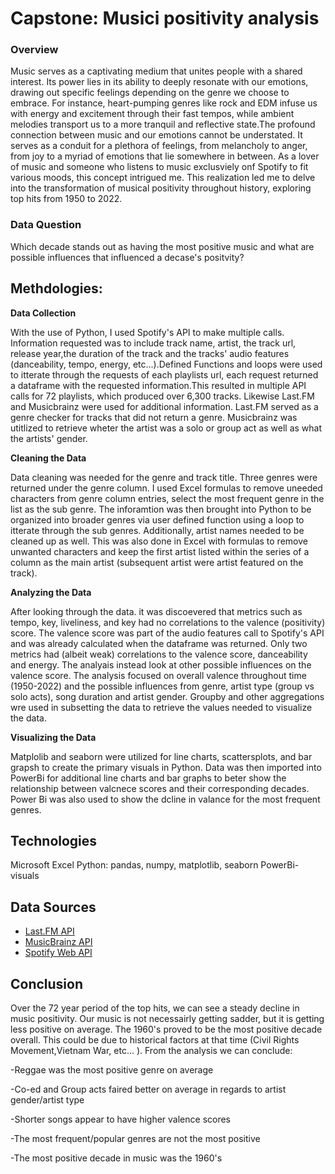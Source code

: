 
# Capstone: Musici positivity analysis

### **Overview**

Music serves as a captivating medium that unites people with a shared interest. Its power lies in its ability to deeply resonate with our emotions, drawing out specific feelings depending on the genre we choose to embrace. For instance, heart-pumping genres like rock and EDM infuse us with energy and excitement through their fast tempos, while ambient melodies transport us to a more tranquil and reflective state.The profound connection between music and our emotions cannot be understated. It serves as a conduit for a plethora of feelings, from melancholy to anger, from joy to a myriad of emotions that lie somewhere in between. As a lover of music and someone who listens to music exclusviely onf Spotify to fit various moods, this concept intrigued me. This realization led me to delve into the transformation of musical positivity throughout history, exploring top hits from 1950 to 2022.

### **Data Question**

Which decade stands out as having the most positive music and what are possible influences that influenced a decase's positvity?

## **Methdologies:**

**Data Collection**

With the use of Python, I used Spotify's API to make multiple calls. Information requested was to include track name, artist, the track url, release year,the duration of the track and the tracks' audio features (danceability, tempo, energy, etc...).Defined Functions and loops were used to itterate through the requests of each playlists url, each request returned a dataframe with the requested information.This resulted in multiple API calls for 72 playlists, which produced over 6,300 tracks. Likewise Last.FM and Musicbrainz were used for additional information. Last.FM served as a genre checker for tracks that did not return a genre. Musicbrainz was utitlized to retrieve wheter the artist was a solo or group act as well as what the artists' gender.

**Cleaning the Data**

Data cleaning was needed for the genre and track title. Three genres were returned under the genre column. I used Excel formulas to remove uneeded characters from genre column entries, select the most frequent genre in the list as the sub genre. The inforamtion was then brought into Python to be organized into broader genres via user defined function using a loop to itterate through the sub genres. Additionally, artist names needed to be cleaned up as well. This was also done in Excel with formulas to remove unwanted characters and keep the first artist listed within the series of a column as the main artist (subsequent artist were artist featured on the track).

**Analyzing the Data**

After looking through the data. it was discoevered that metrics such as tempo, key, liveliness, and key had no correlations to the valence (positivity) score. The valence score was part of the audio features call to Spotify's API and was already calculated when the dataframe was returned. Only two metrics had (albeit weak) correlations to the valence score, danceability and energy. The analyais instead look at other possible influences on the valence score. The analysis focused on overall valence throughout time (1950-2022) and the possible influences from genre, artist type (group vs solo acts), song duration and artist gender. Groupby and other aggregations wre used in subsetting the data to retrieve the values needed to visualize the data.

**Visualizing the Data**

Matplolib and seaborn were utilized for line charts, scattersplots, and bar grapsh to create the primary visuals in Python. Data was then imported into PowerBi for additional line charts and bar graphs to beter show the relationship between valcnece scores and their corresponding decades. Power Bi was also used to show the dcline in valance for the most frequent genres.

## **Technologies**
Microsoft Excel
Python: pandas, numpy, matplotlib, seaborn
PowerBi-visuals

## **Data Sources**
- [Last.FM API](https://www.last.fm/api)
- [MusicBrainz API](https://musicbrainz.org/doc/MusicBrainz_API)
- [Spotify Web API](https://developer.spotify.com/documentation/web-api)


## **Conclusion**
Over the 72 year period of the top hits, we can see a steady decline in music positivity. Our music is not necessairly getting sadder, but it is getting less positive on average. The 1960's proved to be the most positive decade overall. This could be due to historical factors at that time (Civil Rights Movement,Vietnam War, etc... ).
From the analysis we can conclude:

-Reggae was the most positive genre on average

-Co-ed and Group acts faired better on average in regards to artist gender/artist type

-Shorter songs appear to have higher valence scores 

-The most frequent/popular genres are not the most positive

-The most positive decade in music was the 1960's